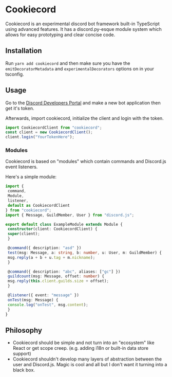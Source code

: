# Cookiecord

Cookiecord is an experimental discord bot framework built-in TypeScript using advanced features.
It has a discord.py-esque module system which allows for easy prototyping and clear concise code.

## Installation

Run `yarn add cookiecord` and then make sure you have the `emitDecoratorMetadata` and `experimentalDecorators` options on in your tsconfig.

## Usage

Go to the [Discord Developers Portal](https://discordapp.com/developers/applications/) and make a new bot application then get it's token.

Afterwards, import cookiecord, initialize the client and login with the token.

```ts
import CookiecordClient from "cookiecord";
const client = new CookiecordClient();
client.login("YourTokenHere");
```

### Modules

Cookiecord is based on "modules" which contain commands and Discord.js event listeners.

Here's a simple module:

```ts
import {
 command,
 Module,
 listener,
 default as CookiecordClient
} from "cookiecord";
import { Message, GuildMember, User } from "discord.js";

export default class ExampleModule extends Module {
 constructor(client: CookiecordClient) {
 super(client);
 }

 @command({ description: "asd" })
 test(msg: Message, a: string, b: number, u: User, m: GuildMember) {
 msg.reply(a + b + u.tag + m.nickname);
 }

 @command({ description: "abc", aliases: ["gc"] })
 guildcount(msg: Message, offset: number) {
 msg.reply(this.client.guilds.size + offset);
 }

 @listener({ event: "message" })
 onTest(msg: Message) {
 console.log("onTest", msg.content);
 }
}
```

## Philosophy
- Cookiecord should be simple and not turn into an "ecosystem" like React or get scope creep. (e.g. adding i18n or built-in data store support)
- Cookiecord shouldn't develop many layers of abstraction between the user and Discord.js. Magic is cool and all but I don't want it turning into a black box.